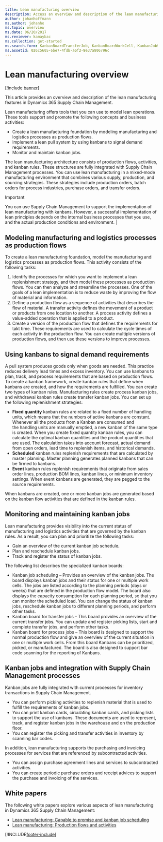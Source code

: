 ```yaml
---
title: Lean manufacturing overview
description: Access an overview and description of the lean manufacturing features in Dynamics 365 Supply Chain Management, including an outline on modeling manufacturing.
author: johanhoffmann
ms.author: johanho
ms.topic: overview
ms.date: 06/20/2017
ms.reviewer: kamaybac
ms.collection: get-started
ms.search.form: KanbanBoardTransferJob, KanbanBoardWorkCell, KanbanJobSchedulingListPage, LeanProductionFlow, Kanban, KanbanQuantityOverview, KanbanAssignCard, KanbanCirculatingCards, KanbanRules, WHSKanbanWaveTableManagePickingListPool
ms.assetid: 026c5605-6be7-4fdb-a6f2-8e37a806796c
---
```


# Lean manufacturing overview

[!include [banner](../includes/banner.md)]

This article provides an overview and description of the lean manufacturing features in Dynamics 365 Supply Chain Management.

Lean manufacturing offers tools that you can use to model lean operations. These tools support and promote the following concepts and business activities:

- Create a lean manufacturing foundation by modeling manufacturing and logistics processes as production flows.
- Implement a lean pull system by using kanbans to signal demand requirements.
- Monitor and maintain kanban jobs.

The lean manufacturing architecture consists of production flows, activities, and kanban rules. These structures are fully integrated with Supply Chain Management processes. You can use lean manufacturing in a mixed-mode manufacturing environment that combines various supply, production, and sourcing strategies. These strategies include production orders, batch orders for process industries, purchase orders, and transfer orders.

> [!IMPORTANT]
> You can use Supply Chain Management to support the implementation of lean manufacturing with kanbans. However, a successful implementation of lean principles depends on the internal business processes that you use, and the actual production conditions and environment. |

## Modeling manufacturing and logistics processes as production flows

To create a lean manufacturing foundation, model the manufacturing and logistics processes as production flows. This activity consists of the following tasks:

1. Identify the processes for which you want to implement a lean replenishment strategy, and then model these processes as production flows. You can then analyze and streamline the processes. One of the goals of a lean implementation is to reduce waste by improving the flow of material and information.
1. Define a production flow as a sequence of activities that describes the flow of material. A transfer activity defines the movement of a product or products from one location to another. A process activity defines a value-added operation that is applied to a product.
1. Create a version of the production flow that defines the requirements for takt time. These requirements are used to calculate the cycle times of each activity in the production flow. You can create multiple versions of production flows, and then use these versions to improve processes.

## Using kanbans to signal demand requirements

A pull system produces goods only when goods are needed. This practice reduces delivery lead times and excess inventory. You can use kanbans to plan, track, and process requirements that are based on production flows. To create a kanban framework, create kanban rules that define when kanbans are created, and how the requirements are fulfilled. You can create two types of kanban rules. Manufacturing rules create process kanban jobs, and withdrawal kanban rules create transfer kanban jobs. You can set up the following replenishment strategies:

- **Fixed quantity** kanban rules are related to a fixed number of handling units, which means that the numbers of active kanbans are constant. Whenever all the products from a Kanban are consumed and the handling units are manually emptied, a new kanban of the same type is created. When you create fixed quantity kanban rules, you can calculate the optimal kanban quantities and the product quantities that are used. The calculation takes into account forecast, actual demand from open orders, lead time to replenish items, and historical demands.
- **Scheduled** kanban rules replenish requirements that are calculated by master planning. Master planning generates planned kanbans that can be firmed to kanbans.
- **Event** kanban rules replenish requirements that originate from sales order lines, production BOM lines, kanban lines, or minimum inventory settings. When event kanbans are generated, they are pegged to the source requirements.

When kanbans are created, one or more kanban jobs are generated based on the kanban flow activities that are defined in the kanban rules.

## Monitoring and maintaining kanban jobs

Lean manufacturing provides visibility into the current status of manufacturing and logistics activities that are governed by the kanban rules. As a result, you can plan and prioritize the following tasks:

- Gain an overview of the current kanban job schedule.
- Plan and reschedule kanban jobs.
- Track and register the status of kanban jobs.

The following list describes the specialized kanban boards:

- Kanban job scheduling – Provides an overview of the kanban jobs. The board displays kanban jobs and their status for one or multiple work cells. The jobs are listed according to the planning periods (days or weeks) that are defined in the production flow model. The board also displays the capacity consumption for each planning period, so that you can monitor the scheduled load. You can change the status of kanban jobs, reschedule kanban jobs to different planning periods, and perform other tasks.
- Kanban board for transfer jobs – This board provides an overview of the current transfer jobs. You can update and register picking lists, start and complete transfer jobs, and perform other tasks.
- Kanban board for process jobs – This board is designed to support the normal production flow and give an overview of the current situation in one or multiple work cells. From this board Kanbans can be prioritized, picked, or manufactured. The board is also designed to support bar code scanning for the reporting of Kanbans.

## Kanban jobs and integration with Supply Chain Management processes

Kanban jobs are fully integrated with current processes for inventory transactions in Supply Chain Management.

- You can perform picking activities to replenish material that is used to fulfill the requirements of kanban jobs.
- You can print kanban cards, circulating kanban cards, and picking lists to support the use of kanbans. These documents are used to represent, track, and register kanban jobs in the warehouse and on the production floor.
- You can register the picking and transfer activities in inventory by scanning bar codes.

In addition, lean manufacturing supports the purchasing and invoicing processes for services that are referenced by subcontracted activities.

- You can assign purchase agreement lines and services to subcontracted activities.
- You can create periodic purchase orders and receipt advices to support the purchase and invoicing of the services.

## White papers

The following white papers explore various aspects of lean manufacturing in Dynamics 365 Supply Chain Management:

- [Lean manufacturing: Capable to promise and kanban job scheduling](https://www.microsoft.com/download/details.aspx?id=101948)
- [Lean manufacturing: Production flows and activities](https://go.microsoft.com/fwlink/?linkid=213164)

[!INCLUDE[footer-include](../../includes/footer-banner.md)]
